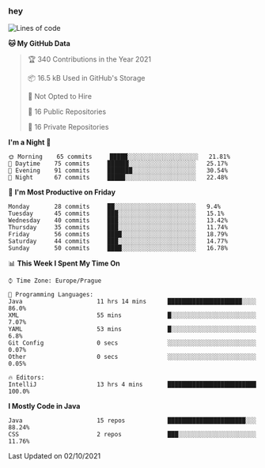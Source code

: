 ### hey

<!--START_SECTION:waka-->
![Lines of code](https://img.shields.io/badge/From%20Hello%20World%20I%27ve%20Written-110685%20lines%20of%20code-blue)

**🐱 My GitHub Data** 

> 🏆 340 Contributions in the Year 2021
 > 
> 📦 16.5 kB Used in GitHub's Storage 
 > 
> 🚫 Not Opted to Hire
 > 
> 📜 16 Public Repositories 
 > 
> 🔑 16 Private Repositories  
 > 
**I'm a Night 🦉** 

```text
🌞 Morning    65 commits     █████░░░░░░░░░░░░░░░░░░░░   21.81% 
🌆 Daytime    75 commits     ██████░░░░░░░░░░░░░░░░░░░   25.17% 
🌃 Evening    91 commits     ███████░░░░░░░░░░░░░░░░░░   30.54% 
🌙 Night      67 commits     █████░░░░░░░░░░░░░░░░░░░░   22.48%

```
📅 **I'm Most Productive on Friday** 

```text
Monday       28 commits     ██░░░░░░░░░░░░░░░░░░░░░░░   9.4% 
Tuesday      45 commits     ███░░░░░░░░░░░░░░░░░░░░░░   15.1% 
Wednesday    40 commits     ███░░░░░░░░░░░░░░░░░░░░░░   13.42% 
Thursday     35 commits     ███░░░░░░░░░░░░░░░░░░░░░░   11.74% 
Friday       56 commits     ████░░░░░░░░░░░░░░░░░░░░░   18.79% 
Saturday     44 commits     ███░░░░░░░░░░░░░░░░░░░░░░   14.77% 
Sunday       50 commits     ████░░░░░░░░░░░░░░░░░░░░░   16.78%

```


📊 **This Week I Spent My Time On** 

```text
⌚︎ Time Zone: Europe/Prague

💬 Programming Languages: 
Java                     11 hrs 14 mins      █████████████████████░░░░   86.0% 
XML                      55 mins             █░░░░░░░░░░░░░░░░░░░░░░░░   7.07% 
YAML                     53 mins             █░░░░░░░░░░░░░░░░░░░░░░░░   6.8% 
Git Config               0 secs              ░░░░░░░░░░░░░░░░░░░░░░░░░   0.07% 
Other                    0 secs              ░░░░░░░░░░░░░░░░░░░░░░░░░   0.05%

🔥 Editors: 
IntelliJ                 13 hrs 4 mins       █████████████████████████   100.0%

```

**I Mostly Code in Java** 

```text
Java                     15 repos            ██████████████████████░░░   88.24% 
CSS                      2 repos             ███░░░░░░░░░░░░░░░░░░░░░░   11.76%

```



 Last Updated on 02/10/2021
<!--END_SECTION:waka-->

